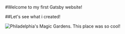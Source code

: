 #Welcome to my first Gatsby website!

##Let's see what i created!



![Philadelphia's Magic Gardens. This place was so cool!](/Users/janiat94/Desktop/devrix-img.png)


